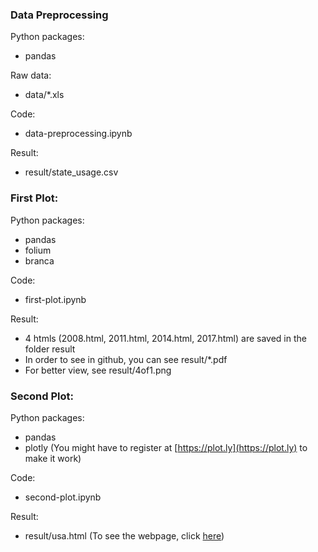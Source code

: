 ### Data Preprocessing
Python packages:
  - pandas
  
Raw data:
  - data/\*.xls
  
Code:
  - data-preprocessing.ipynb
  
Result:
  - result/state_usage.csv

### First Plot:
Python packages:
  - pandas
  - folium
  - branca
  
Code:
  - first-plot.ipynb
  
Result:
  - 4 htmls (2008.html, 2011.html, 2014.html, 2017.html) are saved in the folder result
  - In order to see in github, you can see result/\*.pdf
  - For better view, see result/4of1.png

### Second Plot:
Python packages:
  - pandas
  - plotly (You might have to register at [https://plot.ly](https://plot.ly) to make it work)
  
Code:
  - second-plot.ipynb
  
Result:
  - result/usa.html (To see the webpage, click [here](https://plot.ly/~yonghuili/0.embed))
